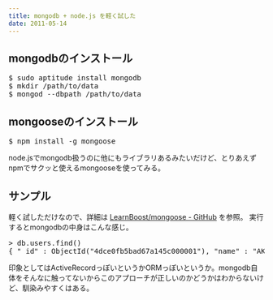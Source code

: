 ```yaml
---
title: mongodb + node.js を軽く試した
date: 2011-05-14
---
```

<h2>mongodbのインストール</h2>
<pre class='sunlight-hilight-bash'>$ sudo aptitude install mongodb
$ mkdir /path/to/data
$ mongod --dbpath /path/to/data</pre>

<h2>mongooseのインストール</h2>
<pre>$ npm install -g mongoose</pre>
node.jsでmongodb扱うのに他にもライブラリあるみたいだけど、とりあえずnpmでサクッと使えるmongooseを使ってみる。
<h2>サンプル</h2>
軽く試しただけなので、詳細は <a href="https://github.com/LearnBoost/mongoose">LearnBoost/mongoose - GitHub</a> を参照。
<script src="https://gist.github.com/971943.js"> </script>
実行するとmongodbの中身はこんな感じ。

<pre>> db.users.find()
{ "_id" : ObjectId("4dce0fb5bad67a145c000001"), "name" : "AKAMATSU Yuki", "age" : 24 }</pre>

印象としてはActiveRecordっぽいというかORMっぽいというか。mongodb自体をそんなに触ってないからこのアプローチが正しいのかどうかはわからないけど、馴染みやすくはある。
